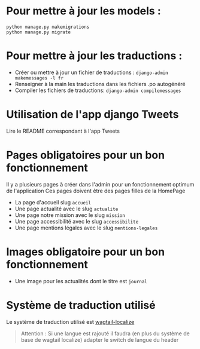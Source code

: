 # Pour mettre à jour les models :

    python manage.py makemigrations
    python manage.py migrate

# Pour mettre à jour les traductions :

- Créer ou mettre à jour un fichier de traductions :
    `django-admin makemessages -l fr`
- Renseigner à la main les traductions dans les fichiers .po autogénéré
- Compiler les fichiers de traductions:
    `django-admin compilemessages`

# Utilisation de l'app django Tweets

Lire le README correspondant à l'app Tweets


# Pages obligatoires pour un bon fonctionnement

Il y a plusieurs pages à créer dans l'admin pour un fonctionnement optimum de l'application
Ces pages doivent être des pages filles de la HomePage

- La page d'accueil slug `accueil`
- Une page actualité avec le slug `actualite`
- Une page notre mission avec le slug `mission`
- Une page accessibilité avec le slug `accessibilite`
- Une page mentions légales avec le slug `mentions-legales`

# Images obligatoire pour un bon fonctionnement

- Une image pour les actualités dont le titre est `journal`

# Système de traduction utilisé

Le système de traduction utilisé est [wagtail-localize](https://www.wagtail-localize.org/)
> Attention : Si une langue est rajouté il faudra (en plus du système de base de wagtail localize) adapter le switch de langue du header
